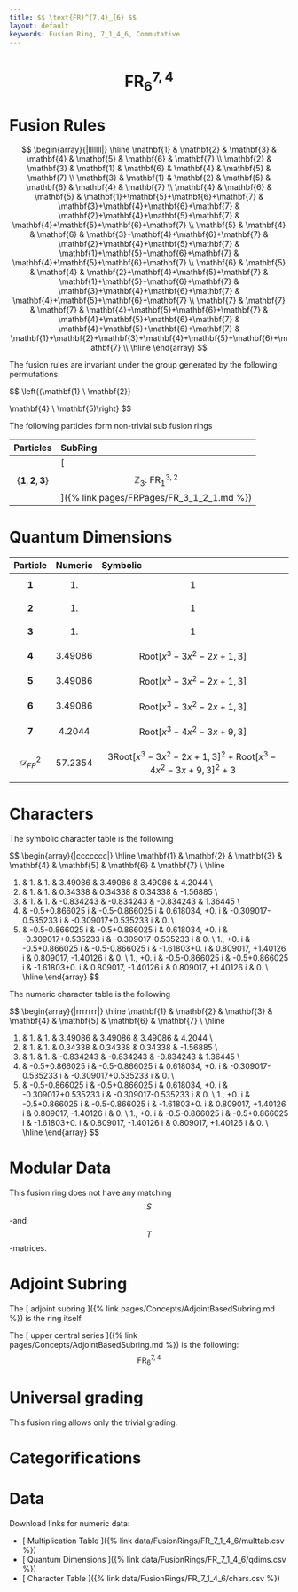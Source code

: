 ```yaml
---
title: $$ \text{FR}^{7,4}_{6} $$
layout: default
keywords: Fusion Ring, 7_1_4_6, Commutative
---
```

# $$ \text{FR}^{7,4}_{6} $$


# Fusion Rules

$$
\begin{array}{|lllllll|}
\hline
 \mathbf{1} & \mathbf{2} & \mathbf{3} & \mathbf{4} & \mathbf{5} & \mathbf{6} & \mathbf{7} \\
 \mathbf{2} & \mathbf{3} & \mathbf{1} & \mathbf{6} & \mathbf{4} & \mathbf{5} & \mathbf{7} \\
 \mathbf{3} & \mathbf{1} & \mathbf{2} & \mathbf{5} & \mathbf{6} & \mathbf{4} & \mathbf{7} \\
 \mathbf{4} & \mathbf{6} & \mathbf{5} & \mathbf{1}+\mathbf{5}+\mathbf{6}+\mathbf{7} & \mathbf{3}+\mathbf{4}+\mathbf{6}+\mathbf{7} & \mathbf{2}+\mathbf{4}+\mathbf{5}+\mathbf{7} & \mathbf{4}+\mathbf{5}+\mathbf{6}+\mathbf{7} \\
 \mathbf{5} & \mathbf{4} & \mathbf{6} & \mathbf{3}+\mathbf{4}+\mathbf{6}+\mathbf{7} & \mathbf{2}+\mathbf{4}+\mathbf{5}+\mathbf{7} & \mathbf{1}+\mathbf{5}+\mathbf{6}+\mathbf{7} & \mathbf{4}+\mathbf{5}+\mathbf{6}+\mathbf{7} \\
 \mathbf{6} & \mathbf{5} & \mathbf{4} & \mathbf{2}+\mathbf{4}+\mathbf{5}+\mathbf{7} & \mathbf{1}+\mathbf{5}+\mathbf{6}+\mathbf{7} & \mathbf{3}+\mathbf{4}+\mathbf{6}+\mathbf{7} & \mathbf{4}+\mathbf{5}+\mathbf{6}+\mathbf{7} \\
 \mathbf{7} & \mathbf{7} & \mathbf{7} & \mathbf{4}+\mathbf{5}+\mathbf{6}+\mathbf{7} & \mathbf{4}+\mathbf{5}+\mathbf{6}+\mathbf{7} & \mathbf{4}+\mathbf{5}+\mathbf{6}+\mathbf{7} & \mathbf{1}+\mathbf{2}+\mathbf{3}+\mathbf{4}+\mathbf{5}+\mathbf{6}+\mathbf{7} \\
\hline
\end{array}
$$


The fusion rules are invariant under the group generated by the following permutations:

$$ \left\{(\mathbf{1} \ \mathbf{2}}

 \mathbf{4} \ \mathbf{5)\right\} $$


The following particles form non-trivial sub fusion rings

| Particles | SubRing |
| :------ | :------ |
| $$ \{\mathbf{1},\mathbf{2},\mathbf{3}\} $$ | [ $$ \mathbb{Z}_3:\ \text{FR}^{3,2}_{1} $$ ]({% link pages/FRPages/FR_3_1_2_1.md %}) |


# Quantum Dimensions

| Particle | Numeric | Symbolic |
| :------ | :------ | :------ |
| $$ \mathbf{1} $$ | $$ 1. $$ | $$ 1 $$ |
| $$ \mathbf{2} $$ | $$ 1. $$ | $$ 1 $$ |
| $$ \mathbf{3} $$ | $$ 1. $$ | $$ 1 $$ |
| $$ \mathbf{4} $$ | $$ 3.49086 $$ | $$ \text{Root}\left[x^3-3 x^2-2 x+1,3\right] $$ |
| $$ \mathbf{5} $$ | $$ 3.49086 $$ | $$ \text{Root}\left[x^3-3 x^2-2 x+1,3\right] $$ |
| $$ \mathbf{6} $$ | $$ 3.49086 $$ | $$ \text{Root}\left[x^3-3 x^2-2 x+1,3\right] $$ |
| $$ \mathbf{7} $$ | $$ 4.2044 $$ | $$ \text{Root}\left[x^3-4 x^2-3 x+9,3\right] $$ |
| $$ \mathcal{D}_{FP}^2 $$ | $$ 57.2354 $$ | $$ 3 \text{Root}\left[x^3-3 x^2-2 x+1,3\right]^2+\text{Root}\left[x^3-4 x^2-3 x+9,3\right]^2+3 $$ |

# Characters

The symbolic character table is the following

$$
\begin{array}{|ccccccc|}
\hline
 \mathbf{1} & \mathbf{2} & \mathbf{3} & \mathbf{4} & \mathbf{5} & \mathbf{6} & \mathbf{7} \\
\hline
 1. & 1. & 1. & 3.49086 & 3.49086 & 3.49086 & 4.2044 \\
 1. & 1. & 1. & 0.34338 & 0.34338 & 0.34338 & -1.56885 \\
 1. & 1. & 1. & -0.834243 & -0.834243 & -0.834243 & 1.36445 \\
 1. & -0.5+0.866025 i & -0.5-0.866025 i & 0.618034\, +0. i & -0.309017-0.535233 i & -0.309017+0.535233 i & 0. \\
 1. & -0.5-0.866025 i & -0.5+0.866025 i & 0.618034\, +0. i & -0.309017+0.535233 i & -0.309017-0.535233 i & 0. \\
 1.\, +0. i & -0.5+0.866025 i & -0.5-0.866025 i & -1.61803+0. i & 0.809017\, +1.40126 i & 0.809017\, -1.40126 i & 0. \\
 1.\, +0. i & -0.5-0.866025 i & -0.5+0.866025 i & -1.61803+0. i & 0.809017\, -1.40126 i & 0.809017\, +1.40126 i & 0. \\
\hline
\end{array}
$$

The numeric character table is the following

$$
\begin{array}{|rrrrrrr|}
\hline
 \mathbf{1} & \mathbf{2} & \mathbf{3} & \mathbf{4} & \mathbf{5} & \mathbf{6} & \mathbf{7} \\
\hline
 1. & 1. & 1. & 3.49086 & 3.49086 & 3.49086 & 4.2044 \\
 1. & 1. & 1. & 0.34338 & 0.34338 & 0.34338 & -1.56885 \\
 1. & 1. & 1. & -0.834243 & -0.834243 & -0.834243 & 1.36445 \\
 1. & -0.5+0.866025 i & -0.5-0.866025 i & 0.618034\, +0. i & -0.309017-0.535233 i & -0.309017+0.535233 i & 0. \\
 1. & -0.5-0.866025 i & -0.5+0.866025 i & 0.618034\, +0. i & -0.309017+0.535233 i & -0.309017-0.535233 i & 0. \\
 1.\, +0. i & -0.5+0.866025 i & -0.5-0.866025 i & -1.61803+0. i & 0.809017\, +1.40126 i & 0.809017\, -1.40126 i & 0. \\
 1.\, +0. i & -0.5-0.866025 i & -0.5+0.866025 i & -1.61803+0. i & 0.809017\, -1.40126 i & 0.809017\, +1.40126 i & 0. \\
\hline
\end{array}
$$

# Modular Data

This fusion ring does not have any matching $$ S $$-and $$ T $$-matrices.

# Adjoint Subring

The [ adjoint subring ]({% link pages/Concepts/AdjointBasedSubring.md %}) is the ring itself.

The [ upper central series ]({% link pages/Concepts/AdjointBasedSubring.md %}) is the following:
$$ \text{FR}^{7,4}_{6} $$

# Universal grading

This fusion ring allows only the trivial grading.

# Categorifications



# Data

Download links for numeric data:

* [ Multiplication Table ]({% link data/FusionRings/FR_7_1_4_6/multtab.csv %})
* [ Quantum Dimensions ]({% link data/FusionRings/FR_7_1_4_6/qdims.csv %})
* [ Character Table ]({% link data/FusionRings/FR_7_1_4_6/chars.csv %})